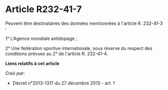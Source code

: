 # Article R232-41-7

Peuvent être destinataires des données mentionnées à l'article R. 232-41-3 :

1° L'Agence mondiale antidopage ;

2° Une fédération sportive internationale, sous réserve du respect des conditions prévues au 2° de l'article R. 232-41-4.

**Liens relatifs à cet article**

_Créé par_:

  - Décret n°2013-1317 du 27 décembre 2013 - art. 1
